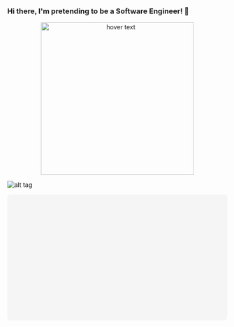 ### Hi there, I'm pretending to be a Software Engineer! 👋

<p align="center">
  <img src="https://www.canva.com/design/DAECcTZRMEA/view" width="350" title="hover text">
</p>

![alt tag](https://www.canva.com/design/DAECcTZRMEA/view)

<div
 class="canva-embed"
 data-design-id="DAECcTZRMEA"
 data-height-ratio="0.5625"
 style="padding:56.2500% 5px 5px 5px;background:rgba(0,0,0,0.03);border-radius:8px;"
></div>



<!--
**israman30/israman30** is a ✨ _special_ ✨ repository because its `README.md` (this file) appears on your GitHub profile.

Here are some ideas to get you started:

- 🔭 I’m currently working on ...
- 🌱 I’m currently learning ...
- 👯 I’m looking to collaborate on ...
- 🤔 I’m looking for help with ...
- 💬 Ask me about ...
- 📫 How to reach me: ...
- 😄 Pronouns: ...
- ⚡ Fun fact: ...
-->
